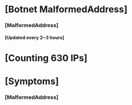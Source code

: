 # [Botnet MalformedAddress]
### [MalformedAddress]
#### [Updated every 2~3 hours]

# [Counting 630 IPs]

# [Symptoms] 
###   [MalformedAddress]
